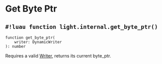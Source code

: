 # Get Byte Ptr

## `#!luau function light.internal.get_byte_ptr()`

```luau title='<!-- experimental --> <!-- client --> <!-- server --> <!-- shared --> <!-- sync --> <!-- internal -->'
function get_byte_ptr(
    writer: DynamicWriter
): number
```

Requires a valid [Writer](./index.md), returns its current byte_ptr.
